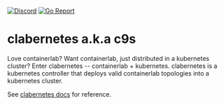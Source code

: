 [![Discord](https://img.shields.io/discord/860500297297821756?style=flat-square&label=discord&logo=discord&color=00c9ff&labelColor=bec8d2)](https://discord.gg/vAyddtaEV9)
[![Go Report](https://img.shields.io/badge/go%20report-A%2B-blue?style=flat-square&color=00c9ff&labelColor=bec8d2)](https://goreportcard.com/report/github.com/srl-labs/clabernetes)

# clabernetes a.k.a c9s

Love containerlab? Want containerlab, just distributed in a kubernetes cluster? Enter
clabernetes -- containerlab + kubernetes. clabernetes is a kubernetes controller that deploys valid
containerlab topologies into a kubernetes cluster.

See [clabernetes docs](http://containerlab.dev/manual/clabernetes) for reference.

